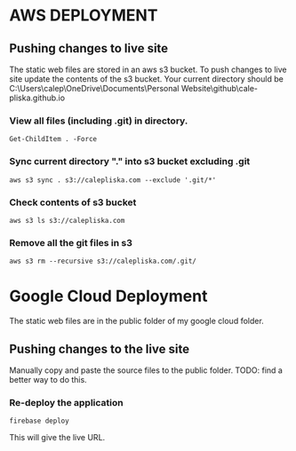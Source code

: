 # AWS DEPLOYMENT

## Pushing changes to live site
The static web files are stored in an aws s3 bucket.  To push changes to live site update the contents of the s3 bucket.  Your current directory should be C:\Users\calep\OneDrive\Documents\Personal Website\github\cale-pliska.github.io

### View all files (including .git) in directory.
~~~
Get-ChildItem . -Force
~~~
### Sync current directory "." into s3 bucket excluding .git
~~~
aws s3 sync . s3://calepliska.com --exclude '.git/*'
~~~
### Check contents of s3 bucket
~~~
aws s3 ls s3://calepliska.com
~~~

### Remove all the git files in s3
~~~
aws s3 rm --recursive s3://calepliska.com/.git/
~~~

# Google Cloud Deployment
The static web files are in the public folder of my google cloud folder.

## Pushing changes to the live site
Manually copy and paste the source files to the public folder.
TODO: find a better way to do this.

### Re-deploy the application
~~~
firebase deploy
~~~
This will give the live URL.